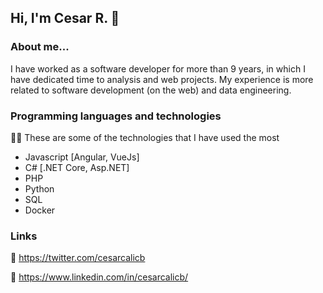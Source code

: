 ## Hi, I'm Cesar R. :wave:

### About me...

I have worked as a software developer for more than 9 years, in which I have dedicated time to analysis and web projects.
My experience is more related to software development (on the web) and data engineering.

### Programming languages and technologies
:woman_technologist: These are some of the technologies that I have used the most
- Javascript [Angular, VueJs]
- C# [.NET Core, Asp.NET]
- PHP
- Python
- SQL
- Docker

### Links

:link: https://twitter.com/cesarcalicb

:link: https://www.linkedin.com/in/cesarcalicb/ 
